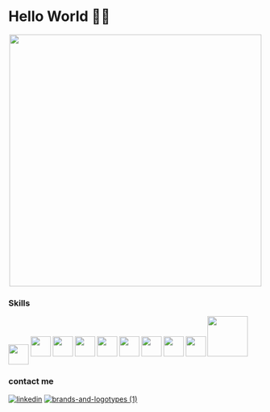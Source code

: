 # Hello World 👋🏻

  


 <p align="center"> <img src="https://media.giphy.com/media/LRxOfdtweFtglMZuMd/giphy.gif" width="500"/></p>
 
  
  ### Skills 

<img style="vertical-align:middle" src="https://user-images.githubusercontent.com/38424188/87692557-efc96400-c79c-11ea-86ee-5b54054bae77.png" width="40"/>  <img src="https://user-images.githubusercontent.com/38424188/87692564-f1932780-c79c-11ea-9021-c0728e5711ed.png" width="40"/>    <img src="https://user-images.githubusercontent.com/38424188/87692569-f22bbe00-c79c-11ea-9ccb-e9eff2ebc48a.png" width="40"/>    <img src="https://user-images.githubusercontent.com/38424188/87692570-f2c45480-c79c-11ea-9351-2fab50c62946.png" width="40"/>    <img src="https://user-images.githubusercontent.com/38424188/87692572-f35ceb00-c79c-11ea-967a-c66cefb500d8.png" width="40"/>    <img src="https://user-images.githubusercontent.com/38424188/87692576-f48e1800-c79c-11ea-8e60-851164c92a1f.png" width="40"/>    <img src="https://user-images.githubusercontent.com/38424188/87692581-f48e1800-c79c-11ea-9132-ce9cca1a78af.png" width="40"/>    <img src="https://user-images.githubusercontent.com/38424188/87692573-f3f58180-c79c-11ea-8c46-3d79b015ccc3.png" width="40"/>    <img src="https://user-images.githubusercontent.com/38424188/87692586-f526ae80-c79c-11ea-997c-d97a0837b0a7.png" width="40"/>    <img src="https://user-images.githubusercontent.com/38424188/87698051-00c9a380-c7a4-11ea-8ccd-0c789baa9f1c.png" width="80"/>
</p>

### contact me 

[![linkedin](https://user-images.githubusercontent.com/38424188/87664712-ca296400-c776-11ea-80b6-464a29c86aea.png)][1]                        [![brands-and-logotypes (1)](https://user-images.githubusercontent.com/38424188/87664531-71f26200-c776-11ea-9c7e-8df10843d7de.png)][2]


[1]: http://www.linkedin.com/in/nouf-yahya-80b036159
[2]: https://www.instagram.com/nouf.codes/

